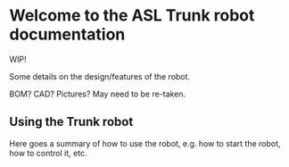 # Welcome to the ASL Trunk robot documentation

WIP!

Some details on the design/features of the robot.

BOM? CAD? Pictures? May need to be re-taken.

## Using the Trunk robot
Here goes a summary of how to use the robot, e.g. how to start the robot, how to control it, etc.
